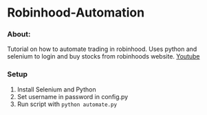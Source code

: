 # Robinhood-Automation

### About:
Tutorial on how to automate trading in robinhood.
Uses python and selenium to login and buy stocks from robinhoods website.
[Youtube](https://www.youtube.com/watch?v=Yq0Jf4bpSGM)

### Setup
1. Install Selenium and Python
2. Set username in password in config.py
3. Run script with ```python automate.py```
